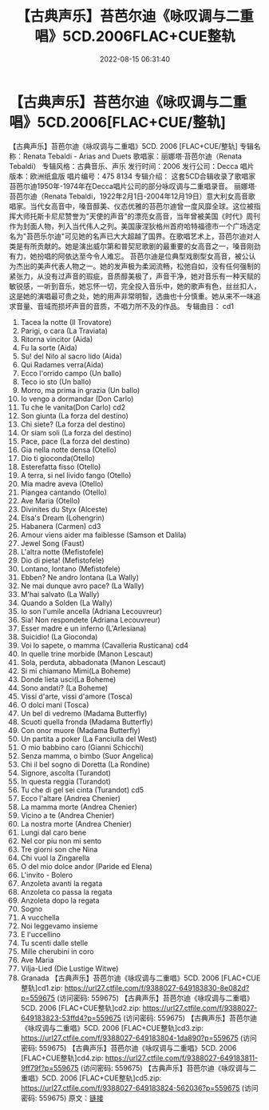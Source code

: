 ﻿---
title: 【古典声乐】苔芭尔迪《咏叹调与二重唱》5CD.2006FLAC+CUE整轨
date: 2022-08-15 06:31:40
categories: 外语音乐
tags: 外语音乐
---
# 【古典声乐】苔芭尔迪《咏叹调与二重唱》5CD.2006[FLAC+CUE/整轨]

【古典声乐】苔芭尔迪《咏叹调与二重唱》5CD. 2006 [FLAC+CUE/整轨]
专辑名称：Renata Tebaldi - Arias and Duets
歌唱家：丽娜塔·苔芭尔迪（Renata Tebaldi）
专辑风格：古典音乐、声乐
发行时间：2006
发行公司：Decca
唱片版本：欧洲纸盒版
唱片编号：475 8134
专辑介绍：
这套5CD合辑收录了歌唱家苔芭尔迪1950年-1974年在Decca唱片公司的部分咏叹调与二重唱录音。
丽娜塔·苔芭尔迪（Renata
Tebaldi，1922年2月1日-2004年12月19日）意大利女高音歌唱家。当代女高音中，嗓音醇美、仪态优雅的苔芭尔迪曾一度风靡全球。这位被指挥大师托斯卡尼尼赞誉为"天使的声音"的漂亮女高音，当年曾被美国《时代》周刊作为封面人物，列入当代伟人之列。美国康涅狄格州首府哈特福德市一个广场选定名为"苔芭乐尔迪"可见她的名声已大大超越了国界。在歌唱艺术上，苔芭尔迪对人类是有所贡献的。她是演出威尔第和普契尼歌剧的最重要的女高音之一，嗓音刚劲有力，她扮唱的阿依达至今令人难忘。
苔芭尔迪是位典型戏剧型女高音，被公认为杰出的美声代表人物之一。她的发声极为柔润流畅，松弛自如，没有任何强制的紧张力，从没有过声音的瑕疵，音质醇美极了，声音干净，她对音乐有一种天赋的敏锐感，一听到音乐，她忘怀一切，完全投入音乐中，她的歌声有色，丝丝扣人，这是她的演唱最可贵之处，她的用声非常明智，选曲也十分慎重。她从来不一味追求音量、音域而损坏声音的音质，不唱力所不及的作品。
专辑曲目：
cd1
01. Tacea la notte (Il Trovatore)
02. Parigi, o cara (La Traviata)
03. Ritorna vincitor (Aida)
04. Fu la sorte (Aida)
05. Su! del Nilo al sacro lido (Aida)
06. Qui Radames verra(Aida)
07. Ecco l'orrido campo (Un ballo)
08. Teco io sto (Un ballo)
09. Morro, ma prima in grazia (Un ballo)
10. Io vengo a dormandar (Don Carlo)
11. Tu che le vanita(Don Carlo)
cd2
01. Son giunta (La forza del destino)
02. Chi siete? (La forza del destino)
03. Or siam soli (La forza del destino)
04. Pace, pace (La forza del destino)
05. Gia nella notte densa (Otello)
06. Dio ti gioconda(Otello)
07. Esterefatta fisso (Otello)
08. A terra, si nel livido fango (Otello)
09. Mia madre aveva (Otello)
10. Piangea cantando (Otello)
11. Ave Maria (Otello)
12. Divinites du Styx (Alceste)
13. Elsa's Dream (Lohengrin)
14. Habanera (Carmen)
cd3
01. Amour viens aider ma faiblesse (Samson et Dalila)
02. Jewel Song (Faust)
03. L'altra notte (Mefistofele)
04. Dio di pieta! (Mefistofele)
05. Lontano, lontano (Mefistofele)
06. Ebben? Ne andro lontana (La Wally)
07. Ne mai dunque avro pace? (La Wally)
08. M'hai salvato (La Wally)
09. Quando a Solden (La Wally)
10. Io son l'umile ancella (Adriana Lecouvreur)
11. Sia! Non respondete (Adriana Lecouvreur)
12. Esser madre e un inferno (L'Arlesiana)
13. Suicidio! (La Gioconda)
14. Voi lo sapete, o mamma (Cavalleria Rusticana)
cd4
01. In quelle trine morbide (Manon Lescaut)
02. Sola, perduta, abbadonata (Manon Lescaut)
03. Si mi chiamano Mimi(La Boheme)
04. Donde lieta usci(La Boheme)
05. Sono andati? (La Boheme)
06. Vissi d'arte, vissi d'amore (Tosca)
07. O dolci mani (Tosca)
08. Un bel di vedremo (Madama Butterfly)
09. Scuoti quella fronda (Madama Butterfly)
10. Con onor muore (Madama Butterfly)
11. Un partita a poker (La Fanciulla del West)
12. O mio babbino caro (Gianni Schicchi)
13. Senza mamma, o bimbo (Suor Angelica)
14. Chi il bel sogno di Doretta (La Rondine)
15. Signore, ascolta (Turandot)
16. In questa reggia (Turandot)
17. Tu che di gel sei cinta (Turandot)
cd5
01. Ecco l'altare (Andrea Chenier)
02. La mamma morte (Andrea Chenier)
03. Vicino a te (Andrea Chenier)
04. La nostra morte (Andrea Chenier)
05. Lungi dal caro bene
06. Nel cor piu non mi sento
07. Tre giorni son che Nina
08. Chi vuol la Zingarella
09. O del mio dolce andor (Paride ed Elena)
10. L'invito - Bolero
11. Anzoleta avanti la regata
12. Anzoleta co passa la regata
13. Anzoleta dopo la regata
14. Sogno
15. A vucchella
16. Noi leggevamo insieme
17. E l'uccellino
18. Tu scenti dalle stelle
19. Mille cherubini in coro
20. Ave Maria
21. Vilja-Lied (Die Lustige Witwe)
22. Granada
【古典声乐】苔芭尔迪《咏叹调与二重唱》5CD. 2006
[FLAC+CUE整轨]cd1.zip: https://url27.ctfile.com/f/9388027-649183830-8e082d?p=559675
(访问密码: 559675)
【古典声乐】苔芭尔迪《咏叹调与二重唱》5CD. 2006 [FLAC+CUE整轨]cd2.zip: https://url27.ctfile.com/f/9388027-649183823-53ffd4?p=559675
(访问密码: 559675)
【古典声乐】苔芭尔迪《咏叹调与二重唱》5CD. 2006 [FLAC+CUE整轨]cd3.zip: https://url27.ctfile.com/f/9388027-649183804-1da890?p=559675
(访问密码: 559675)
【古典声乐】苔芭尔迪《咏叹调与二重唱》5CD. 2006 [FLAC+CUE整轨]cd4.zip: https://url27.ctfile.com/f/9388027-649183811-9ff79f?p=559675
(访问密码: 559675)
【古典声乐】苔芭尔迪《咏叹调与二重唱》5CD. 2006 [FLAC+CUE整轨]cd5.zip: https://url27.ctfile.com/f/9388027-649183824-562036?p=559675
(访问密码: 559675)
原文：[链接](https://blog.sina.com.cn/s/blog_1647c7e7601030yva.html)